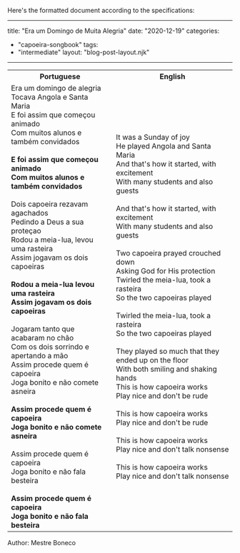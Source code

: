 Here's the formatted document according to the specifications:

---
title: "Era um Domingo de Muita Alegria"
date: "2020-12-19"
categories: 
  - "capoeira-songbook"
tags: 
  - "intermediate"
layout: "blog-post-layout.njk"
---

<table class="capoeira-table">
    <tr class="header-row">
        <th>Portuguese</th>
        <th>English</th>
    </tr>
    <tr>
        <td>Era um domingo de alegria<br>
Tocava Angola e Santa Maria<br>
E foi assim que começou animado<br>
Com muitos alunos e também convidados<br>
<br>
<strong>E foi assim que começou animado<br>
Com muitos alunos e também convidados</strong><br>
<br>
Dois capoeira rezavam agachados<br>
Pedindo a Deus a sua proteçao<br>
Rodou a meia-lua, levou uma rasteira<br>
Assim jogavam os dois capoeiras<br>
<br>
<strong>Rodou a meia-lua levou uma rasteira<br>
Assim jogavam os dois capoeiras</strong><br>
<br>
Jogaram tanto que acabaram no chão<br>
Com os dois sorrindo e apertando a mão<br>
Assim procede quem é capoeira<br>
Joga bonito e não comete asneira<br>
<br>
<strong>Assim procede quem é capoeira<br>
Joga bonito e não comete asneira</strong><br>
<br>
Assim procede quem é capoeira<br>
Joga bonito e não fala besteira<br>
<br>
<strong>Assim procede quem é capoeira<br>
Joga bonito e não fala besteira</strong></td>
        <td>It was a Sunday of joy<br>
He played Angola and Santa Maria<br>
And that's how it started, with excitement<br>
With many students and also guests<br>
<br>
And that's how it started, with excitement<br>
With many students and also guests<br>
<br>
Two capoeira prayed crouched down<br>
Asking God for His protection<br>
Twirled the meia-lua, took a rasteira<br>
So the two capoeiras played<br>
<br>
Twirled the meia-lua, took a rasteira<br>
So the two capoeiras played<br>
<br>
They played so much that they ended up on the floor<br>
With both smiling and shaking hands<br>
This is how capoeira works<br>
Play nice and don't be rude<br>
<br>
This is how capoeira works<br>
Play nice and don't be rude<br>
<br>
This is how capoeira works<br>
Play nice and don't talk nonsense<br>
<br>
This is how capoeira works<br>
Play nice and don't talk nonsense</td>
    </tr>
</table>

<figcaption>
Author: Mestre Boneco
</figcaption>
